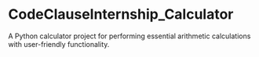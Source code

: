 # CodeClauseInternship_Calculator

A Python calculator project for performing essential arithmetic calculations with user-friendly functionality.
